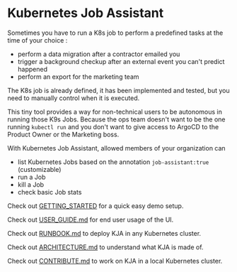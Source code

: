 Kubernetes Job Assistant 
========================

Sometimes you have to run a K8s job to perform a predefined tasks at the time of
your choice : 
* perform a data migration after a contractor emailed you
* trigger a background checkup after an external event you can't predict happened
* perform an export for the marketing team 

The K8s job is already defined, it has been implemented and tested, but you need
to manually control when it is executed. 

This tiny tool provides a way for non-technical users to be autonomous in running
those K9s Jobs. Because the ops team doesn't want to be the one running 
`kubectl run` and you don't want to give access to ArgoCD to the Product Owner 
or the Marketing boss. 

With Kubernetes Job Assistant, allowed members of your organization can
* list Kubernetes Jobs based on the annotation `job-assistant:true` (customizable)
* run a Job
* kill a Job
* check basic Job stats

Check out [GETTING_STARTED](GETTING_STARTED.md) for a quick easy demo setup.

Check out [USER_GUIDE.md](USER_GUIDE.md) for end user usage of the UI.

Check out [RUNBOOK.md](RUNBOOK.md) to deploy KJA in any Kubernetes cluster.

Check out [ARCHITECTURE.md](ARCHITECTURE.md) to understand what KJA is made of. 

Check out [CONTRIBUTE.md](CONTRIBUTE.md) to work on KJA in a local Kubernetes cluster.
